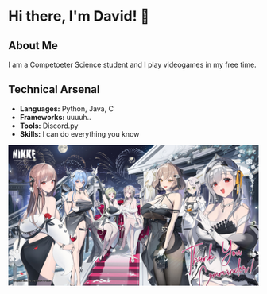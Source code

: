 # Hi there, I'm David! 👋

## About Me

I am a Competoeter Science student and I play videogames in my free time.

## Technical Arsenal

- **Languages:** Python, Java, C
- **Frameworks:** uuuuh..
- **Tools:** Discord.py
- **Skills:** I can do everything you know

<picture>
 <source media="(prefers-color-scheme: dark)" srcset="https://github.com/masterd2003/masterd2003/blob/main/108386032_p0.jpg">
 <source media="(prefers-color-scheme: light)" srcset="https://github.com/masterd2003/masterd2003/blob/main/0pbtmyolj9yb1.jpg">
 <img alt="Skill Issue" src="https://github.com/masterd2003/masterd2003/blob/main/0pbtmyolj9yb1.jpg">
</picture>

<!--
**masterd2003/masterd2003** is a ✨ _special_ ✨ repository because its `README.md` (this file) appears on your GitHub profile.

Here are some ideas to get you started:

- 🔭 I’m currently working on ...
- 🌱 I’m currently learning ...
- 👯 I’m looking to collaborate on ...
- 🤔 I’m looking for help with ...
- 💬 Ask me about ...
- 📫 How to reach me: ...
- 😄 Pronouns: ...
- ⚡ Fun fact: ...
-->
